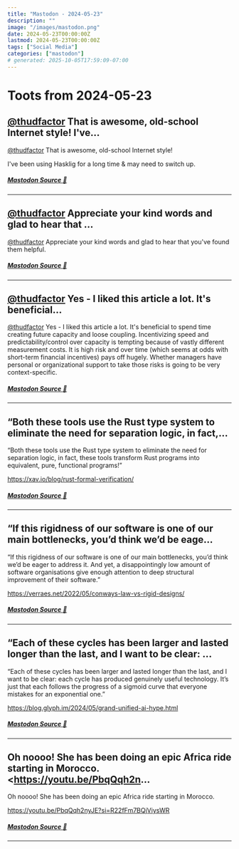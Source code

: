 ```yaml
---
title: "Mastodon - 2024-05-23"
description: ""
image: "/images/mastodon.png"
date: 2024-05-23T00:00:00Z
lastmod: 2024-05-23T00:00:00Z
tags: ["Social Media"]
categories: ["mastodon"]
# generated: 2025-10-05T17:59:09-07:00
---
```


# Toots from 2024-05-23

## [@thudfactor](https://hachyderm.io/@thudfactor) That is awesome, old-school Internet style!  I've...

[@thudfactor](https://hachyderm.io/@thudfactor) That is awesome, old-school Internet style!

I've been using Hasklig for a long time & may need to switch up.

##### [Mastodon Source 🐘](https://hachyderm.io/@mweagle/112492642422295536)

---

## [@thudfactor](https://hachyderm.io/@thudfactor) Appreciate your kind words and glad to hear that ...

[@thudfactor](https://hachyderm.io/@thudfactor) Appreciate your kind words and glad to hear that you've found them helpful.

##### [Mastodon Source 🐘](https://hachyderm.io/@mweagle/112492022251538330)

---

## [@thudfactor](https://hachyderm.io/@thudfactor) Yes - I liked this article a lot. It's beneficial...

[@thudfactor](https://hachyderm.io/@thudfactor) Yes - I liked this article a lot. It's beneficial to spend time creating future capacity and loose coupling. Incentivizing speed and predictability/control over capacity is tempting because of vastly different measurement costs. It is high risk and over time (which seems at odds with short-term financial incentives) pays off hugely. Whether managers have personal or organizational support to take those risks is going to be very context-specific.

##### [Mastodon Source 🐘](https://hachyderm.io/@mweagle/112491704545282329)

---

## “Both these tools use the Rust type system to eliminate the need for separation logic, in fact,...

“Both these tools use the Rust type system to eliminate the need for separation logic, in fact, these tools transform Rust programs into equivalent, pure, functional programs!”

<https://xav.io/blog/rust-formal-verification/>

##### [Mastodon Source 🐘](https://hachyderm.io/@mweagle/112488708295322137)

---

## “If this rigidness of our software is one of our main bottlenecks, you’d think we’d be eage...

“If this rigidness of our software is one of our main bottlenecks, you’d think we’d be eager to address it. And yet, a disappointingly low amount of software organisations give enough attention to deep structural improvement of their software.”

<https://verraes.net/2022/05/conways-law-vs-rigid-designs/>

##### [Mastodon Source 🐘](https://hachyderm.io/@mweagle/112488661352232823)

---

## “Each of these cycles has been larger and lasted longer than the last, and I want to be clear: ...

“Each of these cycles has been larger and lasted longer than the last, and I want to be clear: each cycle has produced genuinely useful technology. It’s just that each follows the progress of a sigmoid curve that everyone mistakes for an exponential one.”

<https://blog.glyph.im/2024/05/grand-unified-ai-hype.html>

##### [Mastodon Source 🐘](https://hachyderm.io/@mweagle/112488554307036650)

---

## Oh noooo! She has been doing an epic Africa ride starting in Morocco.  <https://youtu.be/PbqQqh2n...

Oh noooo! She has been doing an epic Africa ride starting in Morocco.

<https://youtu.be/PbqQqh2nyJE?si=R22fFm7BQjViysWR>

##### [Mastodon Source 🐘](https://hachyderm.io/@mweagle/112488463048924657)

---


